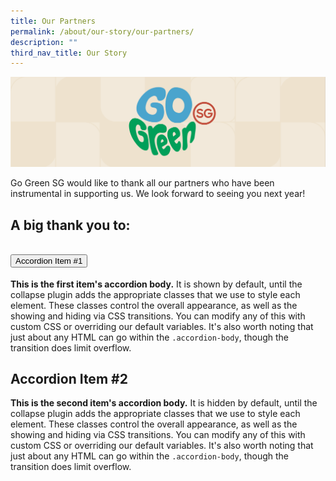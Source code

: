 ```yaml
---
title: Our Partners
permalink: /about/our-story/our-partners/
description: ""
third_nav_title: Our Story
---
```

![](/images/banner-about-us.png)

Go Green SG would like to thank all our partners who have been instrumental in supporting us. We look forward to seeing you next year!

## A big thank you to:
<style>
		.bp-accordion-header {
			background-color: transparent;
	}
</style>
 
<div id="accordionExample" class="accordion-container">
    <div class="accordion">
        <h2 id="headingOne" class="bp-accordion-header">
            <button aria-controls="collapseOne" aria-expanded="true" data-bs-target="#collapseOne" data-bs-toggle="collapse" type="button" class="bp-accordion-button">
                Accordion Item #1
            </button>
        </h2>
        <div data-bs-parent="#accordionExample" aria-labelledby="headingOne" class="accordion-collapse collapse show" id="collapseOne">
            <div style="display: block" class="bp-accordion-body">
                <strong>This is the first item's accordion body.</strong> It is shown by default, until the collapse
                plugin adds the appropriate classes that we use to style each element. These classes control the overall
                appearance, as well as the showing and hiding via CSS transitions. You can modify any of this with
                custom CSS or overriding our default variables. It's also worth noting that just about any HTML can go
                within the <code>.accordion-body</code>, though the transition does limit overflow.
            </div>
        </div>
    </div>
    <div class="accordion">
        <h2 id="headingTwo" class="bp-accordion-header">
            <!-- <button class="bp-accordion-button collapsed" type="button" data-bs-toggle="collapse" data-bs-target="#collapseTwo" aria-expanded="false" aria-controls="collapseTwo">
                Accordion Item #2
            </button> -->
					<a class="bp-accordion-button">Accordion Item #2</a>
        </h2>
        <div data-bs-parent="#accordionExample" aria-labelledby="headingTwo" class="accordion-collapse collapse" id="collapseTwo">
            <div class="bp-accordion-body">
                <strong>This is the second item's accordion body.</strong> It is hidden by default, until the collapse
                plugin adds the appropriate classes that we use to style each element. These classes control the overall
                appearance, as well as the showing and hiding via CSS transitions. You can modify any of this with
                custom CSS or overriding our default variables. It's also worth noting that just about any HTML can go
                within the <code>.accordion-body</code>, though the transition does limit overflow.
            </div>
        </div>
    </div>
</div>